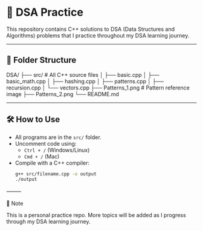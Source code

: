# 🧠 DSA Practice

This repository contains C++ solutions to DSA (Data Structures and Algorithms) problems that I practice throughout my DSA learning journey.

---

## 📁 Folder Structure

DSA/
├── src/                    # All C++ source files
│   ├── basic.cpp
│   ├── basic_math.cpp
│   ├── hashing.cpp
│   ├── patterns.cpp
│   ├── recursion.cpp
│   └── vectors.cpp
├── Patterns_1.png          # Pattern reference image
├── Patterns_2.png
└── README.md

---

## 🛠 How to Use

- All programs are in the `src/` folder.
- Uncomment code using:
  - `Ctrl + /` (Windows/Linux)
  - `Cmd + /` (Mac)
- Compile with a C++ compiler:
  ```bash
  g++ src/filename.cpp -o output
  ./output


⸻

📌 Note

This is a personal practice repo. More topics will be added as I progress through my DSA learning journey.